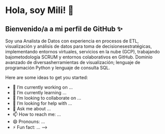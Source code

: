 # Hola, soy Mili! 👋

## Bienvenido/a a mi perfil de GitHub ✨

Soy una Analista de Datos con experiencia en procesos de ETL, visualización y análisis de datos para toma de decisionesestratégicas, implementando entornos virtuales, servicios en la nube (GCP), trabajando bajometodología SCRUM y entornos colaborativos en GitHub. Dominio avanzado de diversasherramientas de visualización; lenguaje de programación Python y lenguaje de consulta SQL.

Here are some ideas to get you started:

- 🔭 I’m currently working on ...
- 🌱 I’m currently learning ...
- 👯 I’m looking to collaborate on ...
- 🤔 I’m looking for help with ...
- 💬 Ask me about ...
- 📫 How to reach me: ...
- 😄 Pronouns: ...
- ⚡ Fun fact: ...
-->
